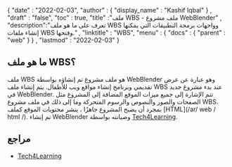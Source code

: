 {
  "date" : "2022-02-03",
  "author" : {
    "display_name" : "Kashif Iqbal"
} ,
  "draft" : "false",
  "toc" : true,
  "title" :"ملف WBS - ملف مشروع WebBlender" ,
  "description":"تعرف على ما هو ملف WBS وواجهات برمجة التطبيقات التي يمكنها إنشاء ملفات WBS وفتحها." ,
  "linktitle" : "WBS",
  "menu" : {
    "docs" : {
      "parent" : "web"
}
} ,
  "lastmod" : "2022-02-03"
}

## ما هو ملف WBS؟

ملف WBS هو ملف مشروع تم إنشاؤه بواسطة WebBlender وهو عبارة عن عرض تقديمي وبرنامج إنشاء مواقع ويب للأطفال. يتم إنشاء ملف WBS عند بدء مشروع جديد في WebBlender. تتم الإشارة إلى جميع ميزات الموقع المضافة إلى المشروع مثل الصفحات والصور والنصوص والرسوم المتحركة وما إلى ذلك في ملف مشروع WBS. بمجرد أن يصبح المشروع جاهزًا ، ينشر محتويات الموقع كملف [HTML](/ar/ web / html /). تم إنشاء WebBlender وصيانته بواسطة [Tech4Learning](https://www.tech4learning.com/).

## مراجع

* [Tech4Learning](https://www.tech4learning.com/)

